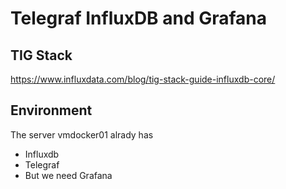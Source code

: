 # Telegraf InfluxDB and Grafana

## TIG Stack

https://www.influxdata.com/blog/tig-stack-guide-influxdb-core/

## Environment

The server vmdocker01 alrady has

* Influxdb
* Telegraf
* But we need Grafana


